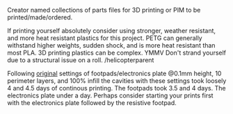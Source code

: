 Creator named collections of parts files for 3D printing or PIM to be printed/made/ordered.  
  
If printing yourself absolutely consider using stronger, weather resistant, and more heat resistant plastics for this project. PETG can generally withstand higher weights, sudden shock, and is more heat resistant than most PLA. 3D printing plastics can be complex. YMMV Don't strand yourself due to a structural issue on a roll. /helicopterparent  
  
Following [original](original/) settings of footpads/electronics plate @0.1mm height, 10 perimeter layers, and 100% infill the cavities with these settings took loosely 4 and 4.5 days of continous printing. The footpads took 3.5 and 4 days. The electronics plate under a day. Perhaps consider starting your prints first with the electronics plate followed by the resistive footpad.  
